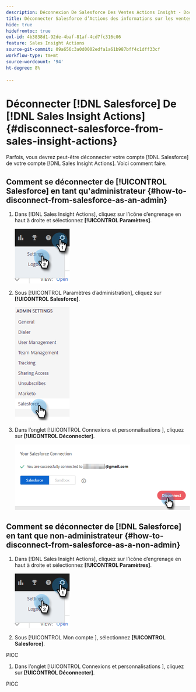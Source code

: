 ```yaml
---
description: Déconnexion De Salesforce Des Ventes Actions Insight - Documents Marketo - Documentation Du Produit
title: Déconnecter Salesforce d’Actions des informations sur les ventes
hide: true
hidefromtoc: true
exl-id: 4b3838d1-92de-4baf-81af-4cd7fc316c06
feature: Sales Insight Actions
source-git-commit: 09a656c3a0d0002edfa1a61b987bff4c1dff33cf
workflow-type: tm+mt
source-wordcount: '94'
ht-degree: 8%

---
```


# Déconnecter [!DNL Salesforce] De [!DNL Sales Insight Actions] {#disconnect-salesforce-from-sales-insight-actions}

Parfois, vous devrez peut-être déconnecter votre compte [!DNL Salesforce] de votre compte [!DNL Sales Insight Actions]. Voici comment faire.

## Comment se déconnecter de [!UICONTROL Salesforce] en tant qu&#39;administrateur {#how-to-disconnect-from-salesforce-as-an-admin}

1. Dans [!DNL Sales Insight Actions], cliquez sur l’icône d’engrenage en haut à droite et sélectionnez **[!UICONTROL Paramètres]**.

   ![](assets/disconnect-salesforce-from-sales-insight-actions-1.png)

1. Sous [!UICONTROL Paramètres d’administration], cliquez sur **[!UICONTROL Salesforce]**.

   ![](assets/disconnect-salesforce-from-sales-insight-actions-2.png)

1. Dans l’onglet [!UICONTROL  Connexions et personnalisations ], cliquez sur **[!UICONTROL Déconnecter]**.

   ![](assets/disconnect-salesforce-from-sales-insight-actions-3.png)

## Comment se déconnecter de [!DNL Salesforce] en tant que non-administrateur {#how-to-disconnect-from-salesforce-as-a-non-admin}

1. Dans [!DNL Sales Insight Actions], cliquez sur l’icône d’engrenage en haut à droite et sélectionnez **[!UICONTROL Paramètres]**.

   ![](assets/disconnect-salesforce-from-sales-insight-actions-4.png)

1. Sous [!UICONTROL  Mon compte ], sélectionnez **[!UICONTROL Salesforce]**.

PICC

1. Dans l’onglet [!UICONTROL  Connexions et personnalisations ], cliquez sur **[!UICONTROL Déconnecter]**.

PICC
